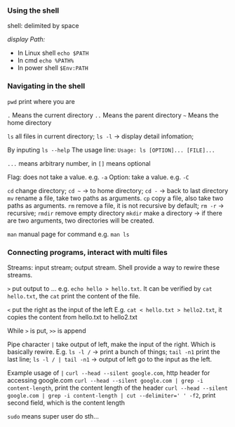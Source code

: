 ### Using the shell
shell: delimited by space

*display Path:*
- In Linux shell `echo $PATH`
- In cmd `echo %PATH%`
- In power shell `$Env:PATH`

### Navigating in the shell
`pwd` print where you are

`.` Means the current directory
`..` Means the parent directory
`~` Means the home directory

`ls` all files in current directory; `ls -l` -> display detail infomation;

By inputing `ls --help`
The usage line:
`Usage: ls [OPTION]... [FILE]...`

`...` means arbitrary number, in `[]` means optional

Flag: does not take a value. e.g. `-a`
Option: take a value. e.g. `-C`


`cd` change directory; `cd ~` -> to home directory; `cd -` -> back to last directory
`mv` rename a file, take two paths as arguments. 
`cp` copy a file, also take two paths as arguments.
`rm` remove a file, it is not recursive by default; `rm -r` -> recursive; `rmdir` remove empty directory
`mkdir` make a directory -> if there are two arguments, two directories will be created.

`man` manual page for command e.g. `man ls`

### Connecting programs, interact with multi files
Streams: input stream; output stream.
Shell provide a way to rewire these streams.

`>` put output to ... e.g. `echo hello > hello.txt`. It can be verified by `cat hello.txt`, the `cat` print the content of the file.

`<` put the right as the input of the left
E.g. `cat < hello.txt > hello2.txt`, it copies the content from hello.txt to hello2.txt

While `>` is put, `>>` is append

Pipe character `|` take output of left, make the input of the right. Which is basically rewire.
E.g. `ls -l /` -> print a bunch of things; `tail -n1` print the last line; `ls -l / | tail -n1` -> output of left go to the input as the left.

Example usage of `|`
`curl --head --silent google.com`, http header for accessing google.com
`curl --head --silent google.com | grep -i content-length`, print the content length of the header
`curl --head --silent google.com | grep -i content-length | cut --delimiter=' ' -f2`, print second field, which is the content length

`sudo` means super user do sth...